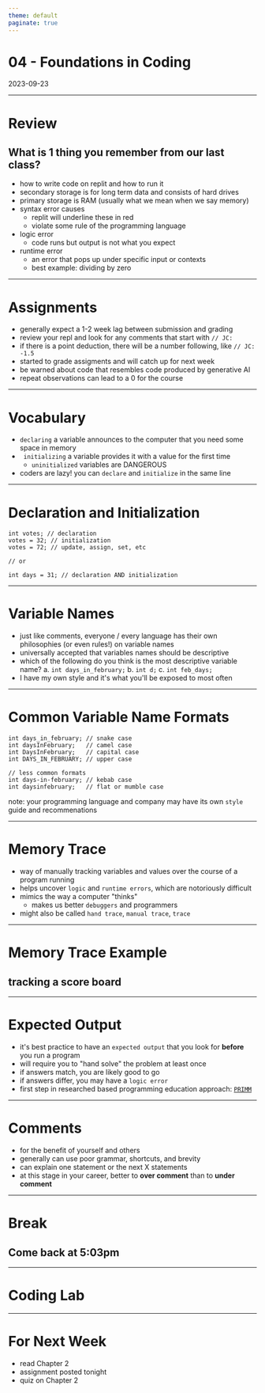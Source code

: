 ```yaml
---
theme: default
paginate: true
---
```


# 04 - Foundations in Coding
2023-09-23

---

# Review
## What is 1 thing you remember from our last class?

- how to write code on replit and how to run it
- secondary storage is for long term data and consists of hard drives
- primary storage is RAM (usually what we mean when we say memory)
- syntax error causes
  - replit will underline these in red
  - violate some rule of the programming language
- logic error
  - code runs but output is not what you expect
- runtime error
  - an error that pops up under specific input or contexts
  - best example: dividing by zero

---

# Assignments

- generally expect a 1-2 week lag between submission and grading
- review your repl and look for any comments that start with `// JC:`
- if there is a point deduction, there will be a number following, like `// JC: -1.5`
- started to grade assigments and will catch up for next week
- be warned about code that resembles code produced by generative AI
- repeat observations can lead to a 0 for the course

---

# Vocabulary

- `declaring` a variable announces to the computer that you need some space in memory
- ` initializing` a variable provides it with a value for the first time
  - `uninitialized` variables are DANGEROUS
- coders are lazy! you can `declare` and `initialize` in the same line

---

# Declaration and Initialization

```
int votes; // declaration
votes = 32; // initialization
votes = 72; // update, assign, set, etc

// or

int days = 31; // declaration AND initialization
```

---

# Variable Names

- just like comments, everyone / every language has their own philosophies (or even rules!) on variable names
- universally accepted that variables names should be descriptive
- which of the following do you think is the most descriptive variable name?
  a. `int days_in_february;`
  b. `int d;`
  c. `int feb_days;`
- I have my own style and it's what you'll be exposed to most often

---

# Common Variable Name Formats

```
int days_in_february; // snake case
int daysInFebruary;   // camel case
int DaysInFebruary;   // capital case
int DAYS_IN_FEBRUARY; // upper case

// less common formats
int days-in-february; // kebab case
int daysinfebruary;   // flat or mumble case
```

note: your programming language and company may have its own `style` guide and recommenations

---

# Memory Trace

- way of manually tracking variables and values over the course of a program running
- helps uncover `logic` and `runtime errors`, which are notoriously difficult
- mimics the way a computer "thinks"
  - makes us better `debuggers` and programmers
- might also be called `hand trace`, `manual trace`, `trace`

---

# Memory Trace Example
## tracking a score board

---

# Expected Output

- it's best practice to have an `expected output` that you look for **before** you run a program
- will require you to "hand solve" the problem at least once
- if answers match, you are likely good to go
- if answers differ, you may have a `logic error`
- first step in researched based programming education approach: [`PRIMM`](https://primmportal.com/)

---

# Comments

- for the benefit of yourself and others
- generally can use poor grammar, shortcuts, and brevity
- can explain one statement or the next X statements
- at this stage in your career, better to **over comment** than to **under comment**

---

# Break
## Come back at 5:03pm

---

# Coding Lab

---

# For Next Week

- read Chapter 2
- assignment posted tonight
- quiz on Chapter 2
